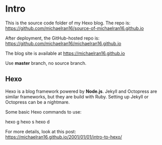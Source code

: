 # Intro

This is the source code folder of my Hexo blog. The repo is: https://github.com/michaelran16/source-of-michaelran16.github.io

After deployment, the GitHub-hosted repo is: https://github.com/michaelran16/michaelran16.github.io

The blog site is available at https://michaelran16.github.io

Use __master__ branch, no source branch. 

## Hexo 

Hexo is a blog framework powered by __Node.js__. Jekyll and Octopress are similar frameworks, but they are build with Ruby. Setting up Jekyll or Octopress can be a nightmare.

Some basic Hexo commands to use:

  hexo g
  hexo s
  hexo d

For more details, look at this post: https://michaelran16.github.io/2001/01/01/intro-to-hexo/
